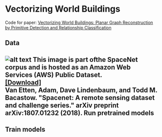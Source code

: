 Vectorizing World Buildings
======

Code for paper:
[Vectorizing World Buildings: Planar Graph Reconstruction by Primitive Detection and Relationship Classification](https://arxiv.org/abs/1912.05135)

Data
------
![alt text](https://github.com/ennauata/buildings2vec/blob/master/refs/raw.jpg "Raw images")
This image is part ofthe SpaceNet corpus and is hosted as an Amazon Web Services (AWS) Public Dataset.<br/>
[[Download]](https://www.dropbox.com/sh/q1jmqnm26q21h1a/AABtxO0Uni9eZs-Qs37HJTJLa?dl=0)<br/>
Van Etten, Adam, Dave Lindenbaum, and Todd M. Bacastow. "Spacenet: A remote sensing dataset and challenge series." arXiv preprint arXiv:1807.01232 (2018).
Run pretrained models
------


Train models
------
